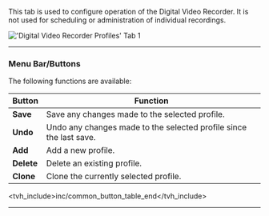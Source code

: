 This tab is used to configure operation of the Digital Video Recorder.
It is not used for scheduling or administration of individual
recordings.

!['Digital Video Recorder Profiles' Tab 1](static/img/doc/dvrconfig/tab.png)

---

### Menu Bar/Buttons

The following functions are available:

Button              | Function
--------------------|---------
**Save**            | Save any changes made to the selected profile.
**Undo**            | Undo any changes made to the selected profile since the last save.
**Add**             | Add a new profile.
**Delete**          | Delete an existing profile.
**Clone**           | Clone the currently selected profile.

<tvh_include>inc/common_button_table_end</tvh_include>

---
